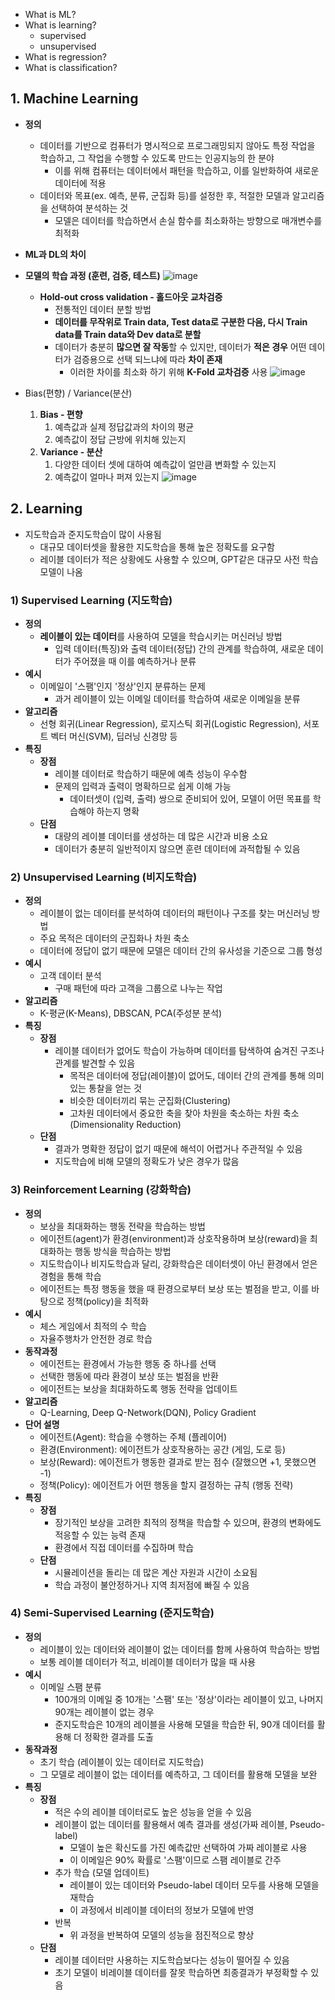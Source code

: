 - What is ML?
- What is learning?  
  - supervised
  - unsupervised
- What is regression?
- What is classification?

## 1. Machine Learning
- **정의**
  - 데이터를 기반으로 컴퓨터가 명시적으로 프로그래밍되지 않아도 특정 작업을 학습하고, 그 작업을 수행할 수 있도록 만드는 인공지능의 한 분야
    - 이를 위해 컴퓨터는 데이터에서 패턴을 학습하고, 이를 일반화하여 새로운 데이터에 적용 
  - 데이터와 목표(ex. 예측, 분류, 군집화 등)를 설정한 후, 적절한 모델과 알고리즘을 선택하여 분석하는 것
    - 모델은 데이터를 학습하면서 손실 함수를 최소화하는 방향으로 매개변수를 최적화
- **ML과 DL의 차이**
- **모델의 학습 과정 (훈련, 검증, 테스트)**
  ![image](https://github.com/user-attachments/assets/d16c212f-79e1-4b3d-b0c0-033ca5398221)
 
  - **Hold-out cross validation - 홀드아웃 교차검증**
    - 전통적인 데이터 분할 방법
    - **데이터를 무작위로 Train data, Test data로 구분한 다음, 다시 Train data를 Train data와 Dev data로 분할**
    - 데이터가 충분히 **많으면 잘 작동**할 수 있지만, 데이터가 **적은 경우** 어떤 데이터가 검증용으로 선택 되느냐에 따라 **차이 존재**
      - 이러한 차이를 최소화 하기 위해 **K-Fold 교차검증** 사용
  ![image](https://github.com/user-attachments/assets/046b95e3-4600-454f-8f74-6161886458fe)


- Bias(편향) / Variance(분산)
  1. **Bias - 편향**
      1. 예측값과 실제 정답값과의 차이의 평균
      2. 예측값이 정답 근방에 위치해 있는지
  2. **Variance - 분산**
      1. 다양한 데이터 셋에 대하여 예측값이 얼만큼 변화할 수 있는지
      2. 예측값이 얼마나 퍼져 있는지
  ![image](https://github.com/user-attachments/assets/8a0b1da9-f1f3-49b9-bfa3-1e9d095b7134)


## 2. Learning
- 지도학습과 준지도학습이 많이 사용됨
  - 대규모 데이터셋을 활용한 지도학습을 통해 높은 정확도를 요구함
  - 레이블 데이터가 적은 상황에도 사용할 수 있으며, GPT같은 대규모 사전 학습 모델이 나옴

### 1) Supervised Learning (지도학습)
- **정의**
  - **레이블이 있는 데이터**를 사용하여 모델을 학습시키는 머신러닝 방법
    - 입력 데이터(특징)와 출력 데이터(정답) 간의 관계를 학습하여, 새로운 데이터가 주어졌을 때 이를 예측하거나 분류
- **예시**
  - 이메일이 '스팸'인지 '정상'인지 분류하는 문제
    - 과거 레이블이 있는 이메일 데이터를 학습하여 새로운 이메일을 분류  
- **알고리즘**
  - 선형 회귀(Linear Regression), 로지스틱 회귀(Logistic Regression), 서포트 벡터 머신(SVM), 딥러닝 신경망 등  
- **특징**
  - **장점**
    - 레이블 데이터로 학습하기 때문에 예측 성능이 우수함
    - 문제의 입력과 출력이 명확하므로 쉽게 이해 가능
      - 데이터셋이 (입력, 출력) 쌍으로 준비되어 있어, 모델이 어떤 목표를 학습해야 하는지 명확 
  - **단점**
    - 대량의 레이블 데이터를 생성하는 데 많은 시간과 비용 소요
    - 데이터가 충분히 일반적이지 않으면 훈련 데이터에 과적합될 수 있음


### 2) Unsupervised Learning (비지도학습)
- **정의**
  - 레이블이 없는 데이터를 분석하여 데이터의 패턴이나 구조를 찾는 머신러닝 방법
  - 주요 목적은 데이터의 군집화나 차원 축소
  - 데이터에 정답이 없기 때문에 모델은 데이터 간의 유사성을 기준으로 그룹 형성
- **예시**
  - 고객 데이터 분석
    - 구매 패턴에 따라 고객을 그룹으로 나누는 작업
- **알고리즘**
  - K-평균(K-Means), DBSCAN, PCA(주성분 분석)
- **특징**
  - **장점**
    - 레이블 데이터가 없어도 학습이 가능하며 데이터를 탐색하여 숨겨진 구조나 관계를 발견할 수 있음
      - 목적은 데이터에 정답(레이블)이 없어도, 데이터 간의 관계를 통해 의미 있는 통찰을 얻는 것
      - 비슷한 데이터끼리 묶는 군집화(Clustering)
      - 고차원 데이터에서 중요한 축을 찾아 차원을 축소하는 차원 축소(Dimensionality Reduction) 
  - **단점**
    - 결과가 명확한 정답이 없기 때문에 해석이 어렵거나 주관적일 수 있음
    - 지도학습에 비해 모델의 정확도가 낮은 경우가 많음

### 3) Reinforcement Learning (강화학습)
- **정의**
  - 보상을 최대화하는 행동 전략을 학습하는 방법 
  - 에이전트(agent)가 환경(environment)과 상호작용하며 보상(reward)을 최대화하는 행동 방식을 학습하는 방법
  - 지도학습이나 비지도학습과 달리, 강화학습은 데이터셋이 아닌 환경에서 얻은 경험을 통해 학습
  - 에이전트는 특정 행동을 했을 때 환경으로부터 보상 또는 벌점을 받고, 이를 바탕으로 정책(policy)을 최적화
- **예시**
  - 체스 게임에서 최적의 수 학습
  - 자율주행차가 안전한 경로 학습
- **동작과정**
  - 에이전트는 환경에서 가능한 행동 중 하나를 선택
  - 선택한 행동에 따라 환경이 보상 또는 벌점을 반환
  - 에이전트는 보상을 최대화하도록 행동 전략을 업데이트
- **알고리즘**
  - Q-Learning, Deep Q-Network(DQN), Policy Gradient
- **단어 설명**
  - 에이전트(Agent): 학습을 수행하는 주체 (플레이어)
  - 환경(Environment): 에이전트가 상호작용하는 공간 (게임, 도로 등)
  - 보상(Reward): 에이전트가 행동한 결과로 받는 점수 (잘했으면 +1, 못했으면 -1)
  - 정책(Policy): 에이전트가 어떤 행동을 할지 결정하는 규칙 (행동 전략)
- **특징**
  - **장점**
    - 장기적인 보상을 고려한 최적의 정책을 학습할 수 있으며, 환경의 변화에도 적응할 수 있는 능력 존재
    - 환경에서 직접 데이터를 수집하며 학습
  - **단점**
    - 시뮬레이션을 돌리는 데 많은 계산 자원과 시간이 소요됨
    - 학습 과정이 불안정하거나 지역 최저점에 빠질 수 있음
    
### 4) Semi-Supervised Learning (준지도학습)
- **정의**
  - 레이블이 있는 데이터와 레이블이 없는 데이터를 함께 사용하여 학습하는 방법
  - 보통 레이블 데이터가 적고, 비레이블 데이터가 많을 때 사용
- **예시**
  - 이메일 스팸 분류
    - 100개의 이메일 중 10개는 '스팸' 또는 '정상'이라는 레이블이 있고, 나머지 90개는 레이블이 없는 경우
    - 준지도학습은 10개의 레이블을 사용해 모델을 학습한 뒤, 90개 데이터를 활용해 더 정확한 결과를 도출
- **동작과정**
  - 초기 학습 (레이블이 있는 데이터로 지도학습)
  - 그 모델로 레이블이 없는 데이터를 예측하고, 그 데이터를 활용해 모델을 보완
- **특징**
  - **장점**
    - 적은 수의 레이블 데이터로도 높은 성능을 얻을 수 있음
    - 레이블이 없는 데이터를 활용해서 예측 결과를 생성(가짜 레이블, Pseudo-label)
      - 모델이 높은 확신도를 가진 예측값만 선택하여 가짜 레이블로 사용
      - 이 이메일은 90% 확률로 '스팸'이므로 스팸 레이블로 간주
    - 추가 학습 (모델 업데이트)
      - 레이블이 있는 데이터와 Pseudo-label 데이터 모두를 사용해 모델을 재학습
      - 이 과정에서 비레이블 데이터의 정보가 모델에 반영
    - 반복
      - 위 과정을 반복하여 모델의 성능을 점진적으로 향상   
  - **단점**
    - 레이블 데이터만 사용하는 지도학습보다는 성능이 떨어질 수 있음
    - 초기 모델이 비레이블 데이터를 잘못 학습하면 최종결과가 부정확할 수 있음
